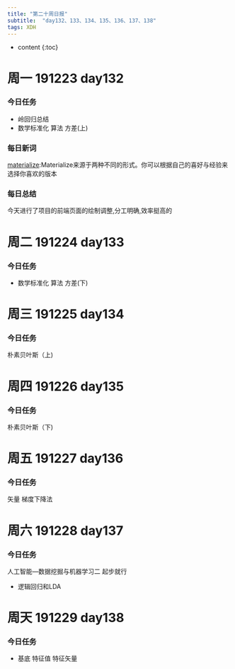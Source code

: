 ```yaml
---  
title: "第二十周日报"   
subtitle:  "day132、133、134、135、136、137、138"   
tags: XDH    
---  
```





* content
{:toc}






# 周一 191223 day132
### 今日任务
- 岭回归总结
- 数学标准化 算法 方差(上)
### 每日新词
[materialize](http://www.materializecss.cn/showcase.html):Materialize来源于两种不同的形式。你可以根据自己的喜好与经验来选择你喜欢的版本
### 每日总结
今天进行了项目的前端页面的绘制调整,分工明确,效率挺高的
# 周二 191224 day133
### 今日任务
- 数学标准化 算法 方差(下)
# 周三 191225 day134
### 今日任务
朴素贝叶斯（上)
# 周四 191226 day135
### 今日任务
朴素贝叶斯（下)
# 周五 191227 day136
### 今日任务
矢量 梯度下降法
# 周六 191228 day137
### 今日任务
人工智能—数据挖掘与机器学习二
起步就行

- 逻辑回归和LDA
# 周天 191229 day138
### 今日任务
- 基底 特征值 特征矢量




